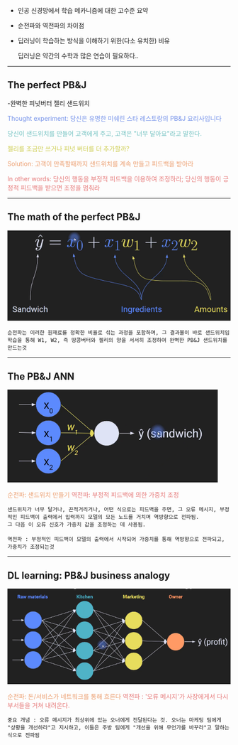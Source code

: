 - 인공 신경망에서 학습 메카니즘에 대한 고수준 요약
- 순전파와 역전파의 차이점
- 딥러닝이 학습하는 방식을 이해하기 위한(다소 유치한) 비유

	딥러닝은 약간의 수학과 많은 연습이 필요하다..

---
## The perfect PB&J
-완벽한 피넛버터 젤리 샌드위치

<span style="color:rgb(118, 147, 234)">Thought experiment: 당신은 유명한 미쉐린 스타 레스토랑의 PB&J 요리사입니다</span> 

<span style="color:rgb(116, 195, 194)">당신이 샌드위치를 만들어 고객에게 주고, 고객은 "너무 달아요"라고 말한다.</span> 

<span style="color:rgb(205, 205, 81)">젤리를 조금만 쓰거나 피넛 버터를 더 추가할까?</span> 

<span style="color:rgb(236, 158, 111)">Solution: 고객이 만족할때까지 샌드위치를 계속 만들고 피드백을 받아라</span> 

<span style="color:rgb(230, 122, 122)">In other words: 당신의 행동을 부정적 피드백을 이용하여 조정하라; 당신의 행동이 긍정적 피드백을 받으면 조정을 멈춰라</span> 

---
## The math of the perfect PB&J

![6.Pasted image 20240928210946](../pic/3.%20Concepts%20in%20deep%20learning/6.Pasted%20image%2020240928210946.png)

	순전파는 이러한 원재료를 정확한 비율로 섞는 과정을 포함하며, 그 결과물이 바로 샌드위치임
	학습을 통해 W1, W2, 즉 땅콩버터와 젤리의 양을 서서히 조정하여 완벽한 PB&J 샌드위치를 만드는것

---
## The PB&J ANN

![6.Pasted image 20240928211551](../pic/3.%20Concepts%20in%20deep%20learning/6.Pasted%20image%2020240928211551.png)

<span style="color:rgb(236, 158, 111)">순전파: 샌드위치 만들기</span>
<span style="color:rgb(230, 122, 122)">역전파: 부정적 피드백에 의한 가중치 조정</span> 

	샌드위치가 너무 달거나, 끈적거리거나, 어떤 식으로는 피드백을 주면, 그 오류 메시지, 부정적인 피드백이 출력에서 입력까지 모델의 모든 노드를 거치며 역방향으로 전파됨. 
	그 다음 이 오류 신호가 가중치 값을 조정하는 데 사용됨.

	역전파 : 부정적인 피드백이 모델의 출력에서 시작되어 가중치를 통해 역방향으로 전파되고, 가중치가 조정되는것

---
## DL learning: PB&J business analogy

![6.Pasted image 20240928212509](../pic/3.%20Concepts%20in%20deep%20learning/6.Pasted%20image%2020240928212509.png)

<span style="color:rgb(236, 158, 111)">순전파: 돈/서비스가 네트워크를 통해 흐른다</span>
<span style="color:rgb(230, 122, 122)">역전파 : '오류 메시지'가 사장에게서 다시 부서들을 거쳐 내려온다.</span> 

	중요 개념 : 오류 메시지가 최상위에 있는 오너에게 전달된다는 것. 오너는 마케팅 팀에게 "상황을 개선하라"고 지시하고, 이들은 주방 팀에게 "개선을 위해 무언가를 바꾸라"고 말하는 식으로 전파됨